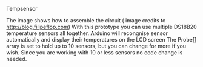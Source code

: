 Tempsensor

The image shows how to assemble the circuit ( image credits to http://blog.filipeflop.com)
With this prototype you can use multiple DS18B20 temperature sensors all together. Arduino will recongnise sensor automatically and display their temperatures on the LCD screen
The Probe[] array is set to hold up to 10 sensors, but you can change for more if you wish. Since you are working with 10 or less sensors no code change is needed.